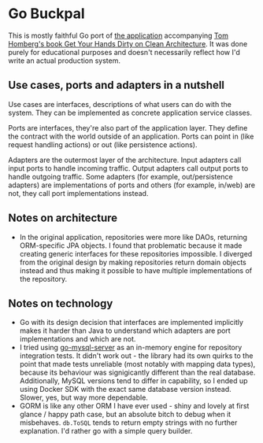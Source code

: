 # Go Buckpal

This is mostly faithful Go port of [the application](https://github.com/thombergs/buckpal) accompanying [Tom Homberg's book Get Your Hands Dirty on Clean Architecture](https://reflectoring.io/book/).
It was done purely for educational purposes and doesn't necessarily reflect how I'd write an actual production system.

## Use cases, ports and adapters in a nutshell

Use cases are interfaces, descriptions of what users can do with the system. They can be implemented as concrete application service classes. 

Ports are interfaces, they're also part of the application layer. They define the contract with the world outside of an application. Ports can point in (like request handling actions) or out (like persistence actions).

Adapters are the outermost layer of the architecture. Input adapters call input ports to handle incoming traffic. Output adapters call output ports to handle outgoing traffic. Some adapters (for example, out/persistence adapters) are implementations of ports and others (for example, in/web) are not, they call port implementations instead.

## Notes on architecture

- In the original application, repositories were more like DAOs, returning ORM-specific JPA objects. I found that problematic because it made creating generic interfaces for these repositories impossible. I diverged from the original design by making repositories return domain objects instead and thus making it possible to have multiple implementations of the repository.

## Notes on technology

- Go with its design decision that interfaces are implemented implicitly makes it harder than Java to understand which adapters are port implementations and which are not.
- I tried using [go-mysql-server](https://github.com/dolthub/go-mysql-server) as an in-memory engine for repository integration tests. It didn't work out - the library had its own quirks to the point that made tests unreliable (most notably with mapping data types), because its behaviour was signigicantly different than the real database. Additionally, MySQL versions tend to differ in capability, so I ended up using Docker SDK with the exact same database version instead. Slower, yes, but way more dependable.
- GORM is like any other ORM I have ever used - shiny and lovely at first glance / happy path case, but an absolute bitch to debug when it misbehaves. `db.ToSQL` tends to return empty strings with no further explanation. I'd rather go with a simple query builder.
